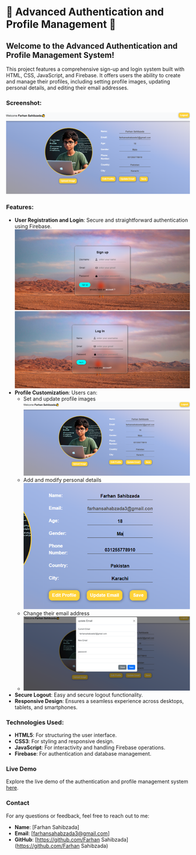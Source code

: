 # 🚀 Advanced Authentication and Profile Management 🚀

## Welcome to the Advanced Authentication and Profile Management System!

This project features a comprehensive sign-up and login system built with HTML, CSS, JavaScript, and Firebase. It offers users the ability to create and manage their profiles, including setting profile images, updating personal details, and editing their email addresses.

### Screenshot:
![Profile Mangement Screenshot](ss/profile.PNG)

### Features:

- **User Registration and Login**: Secure and straightforward authentication using Firebase.
![Register Screenshot](ss/reg.PNG)
![Login Screenshot](ss/log.PNG)
- **Profile Customization**: Users can:
  - Set and update profile images
![editprofile Screenshot](ss/profile.PNG)
  - Add and modify personal details
![modifypersonaldetails Screenshot](ss/editprofile.PNG)
  - Change their email address
  - ![modify Screenshot](ss/updateemail.PNG)
- **Secure Logout**: Easy and secure logout functionality.
- **Responsive Design**: Ensures a seamless experience across desktops, tablets, and smartphones.

### Technologies Used:

- **HTML5**: For structuring the user interface.
- **CSS3**: For styling and responsive design.
- **JavaScript**: For interactivity and handling Firebase operations.
- **Firebase**: For authentication and  database management.

### Live Demo

Explore the live demo of the authentication and profile management system [here](https://your-live-demo-link.com).

### Contact

For any questions or feedback, feel free to reach out to me:

- **Name**: [Farhan Sahibzada]
- **Email**: [farhansahabzada3@gmail.com]
- **GitHub**: [https://github.com/Farhan Sahibzada](https://github.com/Farhan Sahibzada)
